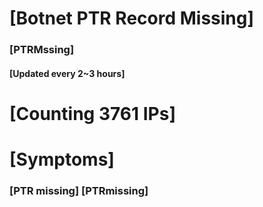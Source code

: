 # [Botnet PTR Record Missing]
### [PTRMssing]
#### [Updated every 2~3 hours]

# [Counting 3761 IPs]

# [Symptoms] 
###   [PTR missing] [PTRmissing]
